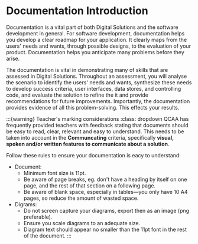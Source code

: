 # Documentation Introduction

Documentation is a vital part of both Digital Solutions and the software development in general. For software development, documentation helps you develop a clear roadmap for your application. It clearly maps from the users' needs and wants, through possible designs, to the evaluation of your product. Documentation helps you anticipate many problems before they arise.

The documentation is vital in demonstrating many of skills that are assessed in Digital Solutions. Throughout an assessment, you will analyse the scenario to identify the users' needs and wants, synthesize these needs to develop success criteria, user interfaces, data stores, and controlling code, and evaluate the solution to refine the it and provide recommendations for future improvements. Importantly, the documentation provides evidence of all this problem-solving. This effects your results.

:::{warning} Teacher's marking considerations
:class: dropdown
QCAA has frequently provided teachers with feedback stating that documents should be easy to read, clear, relevant and easy to understand. This needs to be taken into account in the **Communcating** criteria, specifically **visual, spoken and/or written features to communicate about a solution**.

Follow these rules to ensure your documentation is eacy to understand:

- Document:
  - Minimum font size is 11pt.
  - Be aware of page breaks, eg. don't have a heading by itself on one page, and the rest of that section on a following page.
  - Be aware of blank space, especially in tables&mdash;you only have 10 A4 pages, so reduce the amount of wasted space.
- Digrams:
  - Do not screen capture your diagrams, export then as an image (png preferable).
  - Ensure you scale diagrams to an adequate size.
  - Diagram text should appear no smaller than the 11pt font in the rest of the document.
:::
